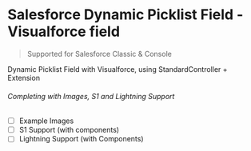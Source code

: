 # Salesforce Dynamic Picklist Field - Visualforce field
>Supported for Salesforce Classic & Console

Dynamic Picklist Field with Visualforce, using StandardController + Extension

###### Completing with Images, S1 and Lightning Support
- [ ] Example Images
- [ ] S1 Support (with components)
- [ ] Lightning Support (with Components)
